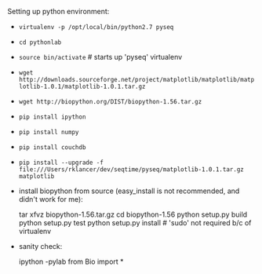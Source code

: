 Setting up python environment:

* `virtualenv -p /opt/local/bin/python2.7 pyseq`
* `cd pythonlab`
* `source bin/activate` # starts up 'pyseq' virtualenv
* `wget http://downloads.sourceforge.net/project/matplotlib/matplotlib/matplotlib-1.0.1/matplotlib-1.0.1.tar.gz`
* `wget http://biopython.org/DIST/biopython-1.56.tar.gz`
* `pip install ipython`
* `pip install numpy`
* `pip install couchdb`
* `pip install --upgrade -f file:///Users/rklancer/dev/seqtime/pyseq/matplotlib-1.0.1.tar.gz matplotlib`
* install biopython from source (easy_install is not recommended, and didn't work for me):

    tar xfvz biopython-1.56.tar.gz
    cd biopython-1.56
    python setup.py build
    python setup.py test
    python setup.py install  # 'sudo' not required b/c of virtualenv

* sanity check:   

    ipython -pylab
    from Bio import *
